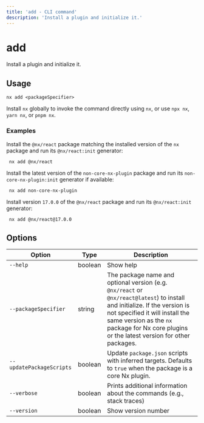 ```yaml
---
title: 'add - CLI command'
description: 'Install a plugin and initialize it.'
---
```


# add

Install a plugin and initialize it.

## Usage

```shell
nx add <packageSpecifier>
```

Install `nx` globally to invoke the command directly using `nx`, or use `npx nx`, `yarn nx`, or `pnpm nx`.

### Examples

Install the `@nx/react` package matching the installed version of the `nx` package and run its `@nx/react:init` generator:

```shell
 nx add @nx/react
```

Install the latest version of the `non-core-nx-plugin` package and run its `non-core-nx-plugin:init` generator if available:

```shell
 nx add non-core-nx-plugin
```

Install version `17.0.0` of the `@nx/react` package and run its `@nx/react:init` generator:

```shell
 nx add @nx/react@17.0.0
```

## Options

| Option                   | Type    | Description                                                                                                                                                                                                                                                  |
| ------------------------ | ------- | ------------------------------------------------------------------------------------------------------------------------------------------------------------------------------------------------------------------------------------------------------------ |
| `--help`                 | boolean | Show help                                                                                                                                                                                                                                                    |
| `--packageSpecifier`     | string  | The package name and optional version (e.g. `@nx/react` or `@nx/react@latest`) to install and initialize. If the version is not specified it will install the same version as the `nx` package for Nx core plugins or the latest version for other packages. |
| `--updatePackageScripts` | boolean | Update `package.json` scripts with inferred targets. Defaults to `true` when the package is a core Nx plugin.                                                                                                                                                |
| `--verbose`              | boolean | Prints additional information about the commands (e.g., stack traces)                                                                                                                                                                                        |
| `--version`              | boolean | Show version number                                                                                                                                                                                                                                          |
